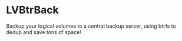 LVBtrBack
=========

Backup your logical volumes to a central backup server, using btrfs to dedup and save tons of space!
